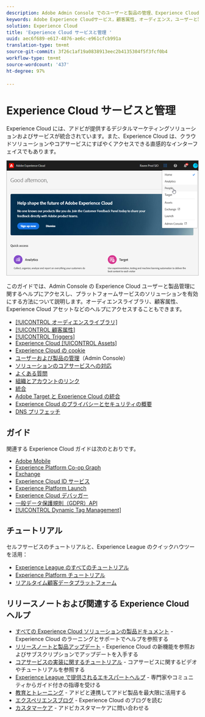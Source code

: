 ```yaml
---
description: Adobe Admin Console でのユーザーと製品の管理、Experience Cloud サービス向けのソリューションの有効化、オーディエンスライブラリ、顧客属性、Experience Cloud Assets などについて説明します。
keywords: Adobe Experience Cloudサービス，顧客属性，オーディエンス，ユーザーと製品の管理
solution: Experience Cloud
title: 'Experience Cloud サービスと管理 '
uuid: aec6f689-e617-4876-ae6c-e961cfcb991a
translation-type: tm+mt
source-git-commit: 3f26c1af19a0838913eec2b4135304f5f3fcf0b4
workflow-type: tm+mt
source-wordcount: '437'
ht-degree: 97%

---
```



# Experience Cloud サービスと管理

Experience Cloud には、アドビが提供するデジタルマーケティングソリューションおよびサービスが統合されています。また、Experience Cloud は、クラウドソリューションやコアサービスにすばやくアクセスできる直感的なインターフェイスでもあります。

![Experience Cloud](assets/cloud-pulldown.png)

このガイドでは、Admin Console の Experience Cloud ユーザーと製品管理に関するヘルプにアクセスし、プラットフォームサービスのソリューションを有効にする方法について説明します。オーディエンスライブラリ、顧客属性、Experience Cloud アセットなどのヘルプにアクセスすることもできます。

* [[!UICONTROL オーディエンスライブラリ]](audience-library/audience-library.md)
* [[!UICONTROL 顧客属性]](attributes/attributes.md)
* [[!UICONTROL Triggers]](activation/triggers.md)
* [Experience Cloud [!UICONTROL Assets]](experience-cloud-assets/experience-cloud-assets.md)
* [Experience Cloud の cookie](cookies/cookies-privacy.md)
* [ユーザーおよび製品の管理](admin-getting-started/admin-getting-started.md)（Admin Console）
* [ソリューションのコアサービスへの対応](core-services/core-services.md)
* [よくある質問](admin-getting-started/admin-getting-started.md)
* [組織とアカウントのリンク](admin-getting-started/organizations.md)
* [統合](marketing-cloud-integrations.md)
* [Adobe Target と Experience Cloud の統合](https://docs.adobe.com/content/help/ja-JP/target/using/integrate/a4t/a4t.html)
* [Experience Cloud のプライバシーとセキュリティの概要](assets/Adobe-Marketing-Cloud-Privacy-and-Security-Overview.pdf)
* [DNS プリフェッチ](admin-getting-started/admin-getting-started.md#concept_6BC8C6856E3644F8956D7AD0A96383B7)

## ガイド

関連する Experience Cloud ガイドは次のとおりです。

* [Adobe Mobile](https://docs.adobe.com/content/help/ja-JP/mobile-services/using/home.html)
* [Experience Platform Co-op Graph](https://docs.adobe.com/content/help/ja-JP/device-co-op/using/home.html)
* [Exchange](https://experiencecloud.adobeexchange.com/)
* [Experience Cloud ID サービス](https://docs.adobe.com/content/help/ja-JP/id-service/using/home.html)
* [Experience Platform Launch](https://docs.adobe.com/content/help/ja-JP/launch/using/overview.html)
* [Experience Cloud デバッガー](https://docs.adobe.com/content/help/ja-JP/debugger/using/experience-cloud-debugger.html)
* [一般データ保護規則（GDPR）API](https://www.adobe.io/apis/experiencecloud/gdpr.html)
* [[!UICONTROL Dynamic Tag Management]](https://docs.adobe.com/content/help/ja-JP/dtm/using/dtm-home.html)

## チュートリアル

セルフサービスのチュートリアルと、Experience League のクイックハウツーを活用：

* [Experience League のすべてのチュートリアル](https://experienceleague.corp.adobe.com/?lang=en#quick-how-tos)
* [Experience Platform チュートリアル](https://experienceleague.corp.adobe.com/docs/core-services-learn/tutorials/overview.html?lang=en)
* [リアルタイム顧客データプラットフォーム](https://experienceleague.corp.adobe.com/docs/platform-learn/tutorials/rtcdp/understanding-the-real-time-customer-data-platform.html?lang=en)

## リリースノートおよび関連する Experience Cloud ヘルプ

* [すべての Experience Cloud ソリューションの製品ドキュメント](https://docs.adobe.com/content/help/ja-JP/experience-cloud/user-guides/home.html) - Experience Cloud のラーニングとサポートでヘルプを参照する
* [リリースノートと製品アップデート](https://docs.adobe.com/content/help/ja-JP/release-notes/experience-cloud/current.html) - Experience Cloud の新機能を参照およびサブスクリプションでアップデートを入手する
* [コアサービスの実装に関するチュートリアル](https://docs.adobe.com/content/help/ja-JP/core-services-learn/tutorials/overview.html) - コアサービスに関するビデオやチュートリアルを参照する
* [Experience League で提供されるエキスパートヘルプ](https://landing.adobe.com/experience-league/) - 専門家やコミュニティからガイド付きの指導を受ける
* [教育とトレーニング](https://helpx.adobe.com/jp/learning.html?promoid=KAUDK) - アドビと連携してアドビ製品を最大限に活用する
* [エクスペリエンスブログ](https://theblog.adobe.com/customer-experience/) - Experience Cloud のブログを読む
* [カスタマーケア](https://helpx.adobe.com/jp/contact/enterprise-support.ec.html) - アドビカスタマーケアに問い合わせる

